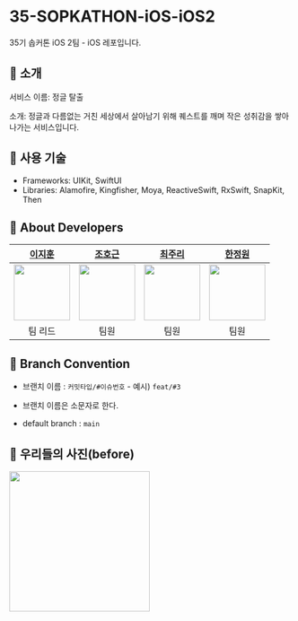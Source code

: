 # 35-SOPKATHON-iOS-iOS2
35기 솝커톤 iOS 2팀 - iOS 레포입니다.

## 🌴 소개
서비스 이름: 정글 탈출

소개: 정글과 다름없는 거친 세상에서 살아남기 위해 퀘스트를 깨며 작은 성취감을 쌓아나가는 서비스입니다.

## 🌴 사용 기술
* Frameworks: UIKit, SwiftUI
* Libraries: Alamofire, Kingfisher, Moya, ReactiveSwift, RxSwift, SnapKit, Then

## 🌴 About Developers
|[이지훈](https://github.com/hooni0918)|[조호근](https://github.com/joho2022)|[최주리](https://github.com/juri123123)|[한정원](https://github.com/Gardeniaa101)|
|:---:|:---:|:---:|:---:|
|<img src = "https://github.com/user-attachments/assets/16af9a50-880a-4084-a787-ce82e5804ca3" width ="100">|<img src = "https://avatars.githubusercontent.com/u/104732020?v=4" width ="100">|<img src = "https://avatars.githubusercontent.com/u/80569323?v=4" width ="100">|<img src = "https://avatars.githubusercontent.com/u/164545050?v=4" width ="100">|
|팀 리드|팀원|팀원|팀원|

## 🌴 Branch Convention
* 브랜치 이름 : `커밋타입/#이슈번호` - 예시) `feat/#3`

- 브랜치 이름은 소문자로 한다.

- default branch : `main`

## 🌴 우리들의 사진(before)
<img src = "https://github.com/user-attachments/assets/639cc2f5-b854-4fdd-9ab7-5c97fc75f92c" width ="250">

